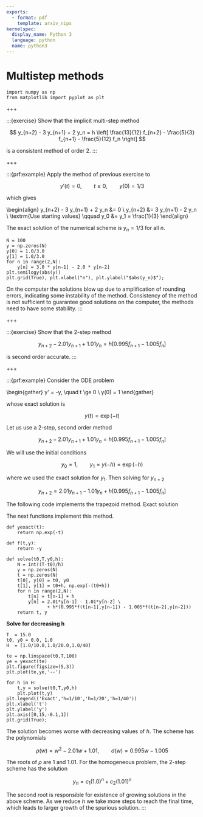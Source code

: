 ```yaml
---
exports:
  - format: pdf
    template: arxiv_nips
kernelspec:
  display_name: Python 3
  language: python
  name: python3
---
```


# Multistep methods

```{code-cell}
import numpy as np
from matplotlib import pyplot as plt
```

+++

:::{exercise}
Show that the implicit multi-step method

$$
y_{n+2} - 3 y_{n+1} + 2 y_n = h \left[ \frac{13}{12} f_{n+2} - \frac{5}{3} f_{n+1} - \frac{5}{12} f_n \right]
$$

is a consistent method of order 2.
:::

+++

:::{prf:example}
Apply the method of previous exercise to

$$
y'(t) = 0, \qquad t \ge 0, \qquad y(0) = 1/3
$$

which gives

\begin{align}
y_{n+2} - 3 y_{n+1} + 2 y_n &= 0 \\
y_{n+2} &= 3 y_{n+1} - 2 y_n \\
\textrm{Use starting values} \qquad y_0 &= y_1 = \frac{1}{3}
\end{align}

The exact solution of the numerical scheme is $y_n = 1/3$ for all $n$.

```{code-cell}
N = 100
y = np.zeros(N)
y[0] = 1.0/3.0
y[1] = 1.0/3.0
for n in range(2,N):
    y[n] = 3.0 * y[n-1] - 2.0 * y[n-2]
plt.semilogy(abs(y))
plt.grid(True), plt.xlabel("n"), plt.ylabel("$abs(y_n)$");
```

On the computer the solutions blow up due to amplification of rounding errors, indicating some instability of the method. Consistency of the method is not sufficient to guarantee good solutions on the computer, the methods need to have some stability.
:::

+++

:::{exercise}
Show that the 2-step method

$$
y_{n+2} - 2.01 y_{n+1} + 1.01 y_n = h[0.995 f_{n+1} - 1.005 f_n]
$$

is second order accurate.
:::

+++

:::{prf:example}
Consider the ODE problem

\begin{gather}
y' = -y, \quad t \ge 0 \\
y(0) = 1
\end{gather}

whose exact solution is

$$
y(t) = \exp(-t)
$$

Let us use a 2-step, second order method

$$
y_{n+2} - 2.01 y_{n+1} + 1.01 y_n = h[0.995 f_{n+1} - 1.005 f_n]
$$

We will use the initial conditions

$$
y_0 = 1, \qquad y_1 = y(-h) = \exp(-h)
$$

where we used the exact solution for $y_1$. Then solving for $y_{n+2}$

$$
y_{n+2} =  2.01 y_{n+1} - 1.01 y_n + h[0.995 f_{n+1} - 1.005 f_n]
$$

The following code implements the trapezoid method.
Exact solution

The next functions implement this method.

```{code-cell}
def yexact(t):
    return np.exp(-t)

def f(t,y):
    return -y

def solve(t0,T,y0,h):
    N = int((T-t0)/h)
    y = np.zeros(N)
    t = np.zeros(N)
    t[0], y[0] = t0, y0
    t[1], y[1] = t0+h, np.exp(-(t0+h))
    for n in range(2,N):
        t[n] = t[n-1] + h
        y[n] = 2.01*y[n-1] - 1.01*y[n-2] \
               + h*(0.995*f(t[n-1],y[n-1]) - 1.005*f(t[n-2],y[n-2]))
    return t, y
```

**Solve for decreasing h**

```{code-cell}
T  = 15.0
t0, y0 = 0.0, 1.0
H  = [1.0/10.0,1.0/20.0,1.0/40]

te = np.linspace(t0,T,100)
ye = yexact(te)
plt.figure(figsize=(5,3))
plt.plot(te,ye,'--')

for h in H:
    t,y = solve(t0,T,y0,h)
    plt.plot(t,y)
plt.legend(('Exact','h=1/10','h=1/20','h=1/40'))
plt.xlabel('t')
plt.ylabel('y')
plt.axis([0,15,-0.1,1])
plt.grid(True);
```

The solution becomes worse with decreasing values of $h$. The scheme has the polynomials

$$
\rho(w) = w^2 - 2.01 w + 1.01, \qquad \sigma(w) = 0.995 w - 1.005
$$

The roots of $\rho$ are $1$ and $1.01$. For the homogeneous problem, the 2-step scheme has the solution

$$
y_n = c_1 (1.0)^n + c_2 (1.01)^n
$$

The second root is responsible for existence of growing solutions in the above scheme. As we reduce $h$ we take more steps to reach the final time, which leads to larger growth of the spurious solution.
:::
